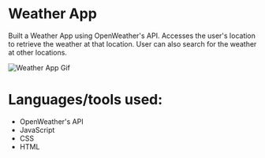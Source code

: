 # Weather App 
Built a Weather App using OpenWeather's API. Accesses the user's location to retrieve the weather at that location. User can also search for the weather at other locations.


![Weather App Gif](https://user-images.githubusercontent.com/57569284/128276729-db86de42-24ba-4b56-91c9-feb07e542537.gif)

# Languages/tools used:
* OpenWeather's API
* JavaScript
* CSS
* HTML
